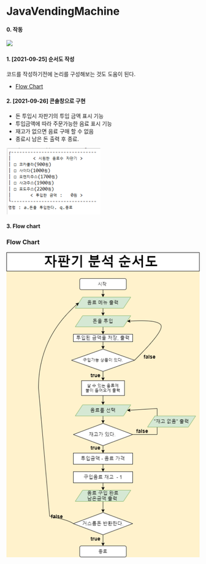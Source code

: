 # JavaVendingMachine

#### 0. 작동

<img width ="{20%}" src="{.img/vendingMachineSample.gif}"/>

#### 1. [2021-09-25] 순서도 작성 
코드를 작성하기전에 논리를 구성해보는 것도 도움이 된다. 
- [Flow Chart](#3-flow-chart) 
#### 2. [2021-09-26] 콘솔창으로 구현
- 돈 투입시 자판기의 투입 금액 표시 기능 
- 투입금액에 따라 주문가능한 음료 표시 기능
- 재고가 없으면 음료 구매 할 수 없음
- 종료시 남은 돈 출력 후 종료. 

![flowChart](./img/firstupdate.png)

#### 3. Flow chart

### Flow Chart
![flowChart](./img/vendingMachine.png)